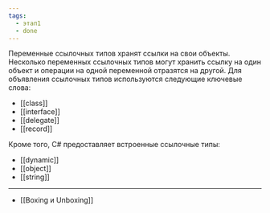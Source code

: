 ```yaml
---
tags:
  - этап1
  - done
---
```

Переменные ссылочных типов хранят ссылки на свои объекты. Несколько переменных ссылочных типов могут хранить ссылку на один объект и операции на одной переменной отразятся на другой.
Для объявления ссылочных типов используются следующие ключевые слова:

- [[class]]
- [[interface]]
- [[delegate]]
- [[record]]

Кроме того, C# предоставляет встроенные ссылочные типы:

- [[dynamic]]
- [[object]]
- [[string]]
---
- [[Boxing и Unboxing]]